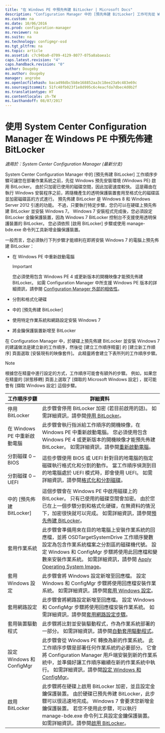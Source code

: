 ```yaml
---
title: "在 Windows PE 中預先佈建 BitLocker | Microsoft Docs"
description: "Configuration Manager 中的 [預先佈建 BitLocker] 工作可先從 Windows 預先安裝環境啟用 BitLocker，再進行作業系統部署。"
ms.custom: na
ms.date: 10/06/2016
ms.prod: configuration-manager
ms.reviewer: na
ms.suite: na
ms.technology: configmgr-osd
ms.tgt_pltfrm: na
ms.topic: article
ms.assetid: c7c94ba0-d709-4129-8077-075a8abaea1c
caps.latest.revision: "4"
caps.handback.revision: "0"
author: Dougeby
ms.author: dougeby
manager: angrobe
ms.openlocfilehash: baca498dbc5b8e168852aa3c18ee23a9c483e69c
ms.sourcegitcommit: 51fc48fb023f1e8d995c6c4eacfda7dbec4d0b2f
ms.translationtype: HT
ms.contentlocale: zh-TW
ms.lasthandoff: 08/07/2017
---
```

# <a name="preprovision-bitlocker-in-windows-pe-with-system-center-configuration-manager"></a>使用 System Center Configuration Manager 在 Windows PE 中預先佈建 BitLocker

*適用於：System Center Configuration Manager (最新分支)*

System Center Configuration Manager 中的 [預先佈建 BitLocker] 工作順序步驟可讓您在部署作業系統之前，先從 Windows 預先安裝環境 (Windows PE) 啟用 BitLocker。 由於只加密已使用的磁碟空間，因此加密速度較快。 這是藉由在執行 Windows 安裝程序之前，將隨機產生的透明保護裝置套用至格式化的磁碟區並加密磁碟區的方式進行。 預先佈建 BitLocker 是 Windows 8 和 Windows Server 2012 引進的功能。 不過，只要執行特定步驟，您仍可以在硬碟上預先佈建 BitLocker 並安裝 Windows 7。 Windows 7 安裝程式完成後，您必須設定 BitLocker 金鑰保護裝置，因為 Windows 7 BitLocker 控制台不支援使用透明保護裝置的 BitLocker。 您必須依照 [啟用 BitLocker]  步驟或使用 manage-bde.exe 命令列工具新增金鑰保護裝置。  

 一般而言，您必須執行下列步驟才能順利在即將安裝 Windows 7 的電腦上預先佈建 BitLocker：  

-   在 Windows PE 中重新啟動電腦  

    > [!IMPORTANT]  
    >  您必須使用包含 Windows PE 4 或更新版本的開機映像才能預先佈建 BitLocker。 如需 Configuration Manager 中所支援 Windows PE 版本的詳細資訊，請參閱 [Configuration Manager 外部的相依性](../plan-design/infrastructure-requirements-for-operating-system-deployment.md#BKMK_ExternalDependencies)。  

-   分割和格式化硬碟  

-   中的 [預先佈建 BitLocker]  

-   使用特定作業系統和網路設定安裝 Windows 7  

-   將金鑰保護裝置新增至 BitLocker  

 在 Configuration Manager 中，於硬碟上預先佈建 BitLocker 並安裝 Windows 7 的建議做法是建立新的工作順序，然後從 [建立工作順序精靈] 的 [建立新工作順序] 頁面選取 [安裝現有的映像套件]。 此精靈將會建立下表所列的工作順序步驟。  

> [!NOTE]  
>  根據您在精靈中進行設定的方式，工作順序可能會有額外的步驟。 例如，如果您在精靈的 [狀態移轉]  頁面上選取了 [擷取的 Microsoft Windows 設定]  ，就可能會有 [擷取 Windows 設定]  這個步驟。  

|工作順序步驟|詳細資料|  
|------------------------|-------------|  
|停用 BitLocker|此步驟會停用 BitLocker 加密 (若目前啟用的話)。 如需詳細資訊，請參閱[停用 BitLocker](../understand/task-sequence-steps.md#BKMK_DisableBitLocker)。|  
|在 Windows PE 中重新啟動電腦|此步驟會執行指派給工作順序的開機映像，在 Windows PE 中重新啟動電腦。 您必須使用包含 Windows PE 4 或更新版本的開機映像才能預先佈建 BitLocker。 如需詳細資訊，請參閱[重新啟動電腦](../understand/task-sequence-steps.md#BKMK_RestartComputer)。|  
|分割磁碟 0 – BIOS<br /><br /> 分割磁碟 0 – UEFI|這些步驟使用 BIOS 或 UEFI 針對目的地電腦的指定磁碟執行格式化和分割的動作。 當工作順序偵測到目的地電腦處於 UEFI 模式時，即會使用 UEFI。 如需詳細資訊，請參閱[格式化和分割磁碟](../understand/task-sequence-steps.md#BKMK_FormatandPartitionDisk)。|  
|中的 [預先佈建 BitLocker]|這個步驟會在 Windows PE 中啟用磁碟上的 BitLocker。 只有已使用的磁碟空間會加密。 由於您已在上一個步驟分割和格式化硬碟，在無資料的情況下，加密很快就可以完成。 如需詳細資訊，請參閱[預先佈建 BitLocker](../understand/task-sequence-steps.md#BKMK_PreProvisionBitLocker)。|  
|套用作業系統|此步驟會準備用來在目的地電腦上安裝作業系統的回應檔，並將 OSDTargetSystemDrive 工作順序變數設定為包含作業系統檔案之分割區的磁碟機代號。 設定 Windows 和 ConfigMgr 步驟將使用此回應檔和變數來安裝作業系統。 如需詳細資訊，請參閱 [Apply Operating System Image](../understand/task-sequence-steps.md#BKMK_ApplyOperatingSystemImage)。|  
|套用 Windows 設定|此步驟會將 Windows 設定新增至回應檔。 設定 Windows 和 ConfigMgr 步驟將使用回應檔安裝作業系統。 如需詳細資訊，請參閱[套用 Windows 設定](../understand/task-sequence-steps.md#BKMK_ApplyWindowsSettings)。|  
|套用網路設定|此步驟會將網路設定新增至回應檔。 設定 Windows 和 ConfigMgr 步驟將使用回應檔安裝作業系統。 如需詳細資訊，請參閱[套用網路設定步驟](../understand/task-sequence-steps.md#BKMK_ApplyNetworkSettings)。|  
|套用裝置驅動程式|此步驟將比對並安裝驅動程式，作為作業系統部署的一部分。 如需詳細資訊，請參閱[自動套用驅動程式](../understand/task-sequence-steps.md#BKMK_AutoApplyDrivers)。|  
|設定 Windows 和 ConfigMgr|此步驟會從 Windows PE 轉換為新的作業系統。 此工作順序步驟是部署任何作業系統的必要部分。 它會將 Configuration Manager 用戶端安裝到新的作業系統中，並準備好讓工作順序繼續在新的作業系統中執行。 如需詳細資訊，請參閱[設定 Windows 和 ConfigMgr](../understand/task-sequence-steps.md#BKMK_SetupWindowsandConfigMgr)。|  
|啟用 BitLocker|此步驟將在硬碟上啟用 BitLocker 加密，並且設定金鑰保護裝置。 由於硬碟已預先佈建 BitLocker，此步驟可以很迅速地完成。 Windows 7 會要求您新增金鑰保護裝置。 若您不使用此步驟，可以執行 manage-bde.exe 命令列工具設定金鑰保護裝置。 如需詳細資訊，請參閱[啟用 BitLocker](../understand/task-sequence-steps.md#BKMK_EnableBitLocker)。|  
